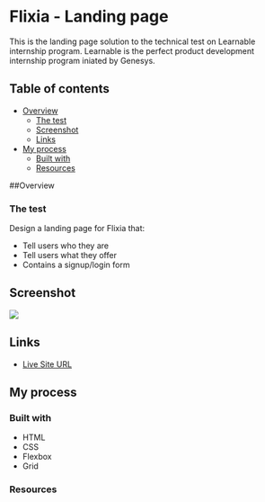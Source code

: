 # Flixia - Landing page

This is the landing page solution to the technical test on Learnable internship program. Learnable is the perfect product development internship program iniated by Genesys.

## Table of contents

- [Overview](#overview)
  - [The test](#the-test)
  - [Screenshot](#screenshot)
  - [Links](#links)
- [My process](#my-process)
  - [Built with](#built-with)
  - [Resources](#resources)


##Overview

### The test

Design a landing page for Flixia that:
- Tell users who they are
- Tell users what they offer
- Contains a signup/login form


## Screenshot

![](./Screenshot.png)


## Links

- [Live Site URL](https://celadon-dasik-28b829.netlify.app)


## My process

### Built with

  - HTML
  - CSS
  - Flexbox
  - Grid

### Resources

